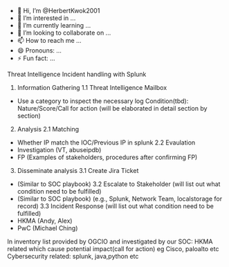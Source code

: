 - 👋 Hi, I’m @HerbertKwok2001
- 👀 I’m interested in ...
- 🌱 I’m currently learning ...
- 💞️ I’m looking to collaborate on ...
- 📫 How to reach me ...
- 😄 Pronouns: ...
- ⚡ Fun fact: ...

<!---
HerbertKwok2001/HerbertKwok2001 is a ✨ special ✨ repository because its `README.md` (this file) appears on your GitHub profile.
You can click the Preview link to take a look at your changes.
--->
Threat Intelligence
Incident handling with Splunk 

1.	Information Gathering
1.1	Threat Intelligence Mailbox
-	Use a category to inspect the necessary log
Condition(tbd): Nature/Score/Call for action (will be elaborated in detail section by section)


2.	Analysis
2.1	Matching
-	Whether IP match the IOC/Previous IP in splunk
2.2	Evaulation
-	Investigation (VT, abuseipdb)
-	FP (Examples of stakeholders, procedures after confirming FP)

3.	Disseminate analysis
3.1	Create Jira Ticket
-	(Similar to SOC playbook)
3.2	Escalate to Stakeholder (will list out what condition need to be fulfilled)
-	(Similar to SOC playbook) (e.g., Splunk, Network Team, localstorage for record)
3.3	Incident Response (will list out what condition need to be fulfilled)
-	HKMA (Andy, Alex)
-	PwC (Michael Ching)

In inventory list provided by OGCIO and investigated by our SOC:
HKMA related which cause potential impact(call for action) eg Cisco, paloalto etc
Cybersecurity related: splunk, java,python etc
